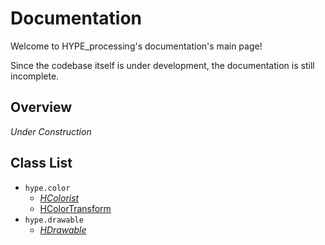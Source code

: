 Documentation
=============

Welcome to HYPE_processing's documentation's main page!

Since the codebase itself is under development, the documentation is still
incomplete.


Overview
--------

*Under Construction*



Class List
----------

- `hype.color`
	- [_HColorist_](HColorist.md)
	- [HColorTransform](HColorTransform.md)
- `hype.drawable`
	- [_HDrawable_](HDrawable.md)
